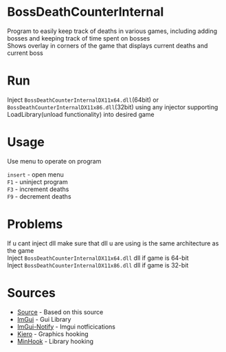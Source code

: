 # BossDeathCounterInternal

Program to easily keep track of deaths in various games, including adding bosses and keeping track of time spent on bosses\
Shows overlay in corners of the game that displays current deaths and current boss


# Run

Inject `BossDeathCounterInternalDX11x64.dll`(64bit) or `BossDeathCounterInternalDX11x86.dll`(32bit) using any injector supporting LoadLibrary(unload functionality) into desired game


# Usage
Use menu to operate on program

`insert` - open menu\
`F1` - uninject program\
`F3` - increment deaths\
`F9` - decrement deaths

# Problems
If u cant inject dll make sure that dll u are using is the same architecture as the game\
Inject `BossDeathCounterInternalDX11x64.dll` dll if game is 64-bit\
Inject `BossDeathCounterInternalDX11x86.dll` dll if game is 32-bit

# Sources
* [Source](https://www.unknowncheats.me/forum/d3d-tutorials-and-source/457178-imgui-hook-directx12-directx11-directx9-x64-x86.html) - Based on this source
* [ImGui](https://github.com/ocornut/imgui) - Gui Library
* [ImGui-Notify](https://github.com/patrickcjk/imgui-notify) - Imgui notficications
* [Kiero](https://github.com/Rebzzel/kiero) - Graphics hooking
* [MinHook](https://github.com/TsudaKageyu/minhook) - Library hooking
